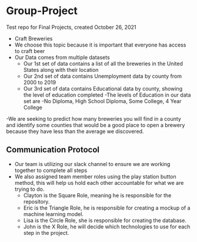 # Group-Project
Test repo for Final Projects, created October 26, 2021

- Craft Breweries
- We choose this topic because it is important that everyone has access to craft beer
- Our Data comes from multiple datasets
  - Our 1st set of data contains a list of all the breweries in the United States along with their location
  - Our 2nd set of data contains Unemployment data by county from 2000 to 2019
  - Our 3rd set of data contains Educational data by county, showing the level of education completed
    -The levels of Education in our data set are 
      -No Diploma, High School Diploma, Some College, 4 Year College 

-We are seeking to predict how many breweries you will find in a county and identify some counties that would be a good place to open a brewery because they have less than the average we discovered.

## Communication Protocol 
- Our team is utilizing our slack channel to ensure we are working together to complete all steps
- We also assigned team member roles using the play station button method, this will help us hold each other accountable for what we are trying to do.
  - Clayton is the Square Role, meaning he is responsible for the repository. 
  - Eric is the Triangle Role, he is responsible for creating a mockup of a machine learning model.
  - Lisa is the Circle Role, she is responsible for creating the database.
  - John is the X Role, he will decide which technologies to use for each step in the project.
